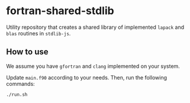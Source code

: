 # fortran-shared-stdlib

Utility repository that creates a shared library of implemented `lapack` and `blas` routines in `stdlib-js`.

## How to use

We assume you have `gfortran` and `clang` implemented on your system.

Update `main.f90` according to your needs. Then, run the following commands:

```
./run.sh
```
